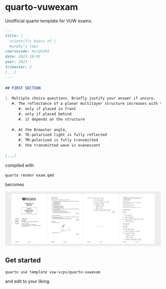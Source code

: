 # quarto-vuwexam

Unofficial quarto template for VUW exams.

```markdown
---
title: |
  scientific basis of \
  murphy's laws
coursecode: murph101
date: 2023-10-01
year: 2023
trimester: 2
[...]
---
     
## FIRST SECTION 

1. Multiple choice questions. Briefly justify your answer if unsure. 
   #. The reflectance of a planar multilayer structure increases with the addition of a metal layer:
      #. only if placed in front
      #. only if placed behind
      #. it depends on the structure

   #. At the Brewster angle, 
      #. TE-polarised light is fully reflected 
      #. TM-polarised is fully transmitted
      #. the transmitted wave is evanescent

[...]
```

compiled with 

`quarto render exam.qmd`

becomes

[![](preview.png)](template.pdf)

## Get started

```
quarto use template vuw-scps/quarto-vuwexam
```

and edit to your liking.